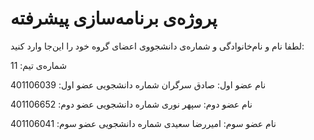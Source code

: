 # پروژه‌ی برنامه‌سازی پیشرفته
لطفا نام و نام‌خانوادگی و شماره‌ی دانشجووی اعضای گروه خود را این‌جا وارد کنید:

شماره‌ی تیم: 11

نام عضو اول: صادق سرگران
شماره دانشجویی عضو اول: 401106039

نام عضو دوم: سپهر نوری
شماره دانشجویی عضو دوم: 401106652

نام عضو سوم: امیررضا سعیدی
شماره دانشجویی عضو سوم: 401106041
